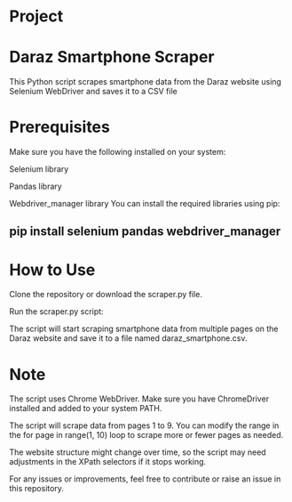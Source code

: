 
# Project
# Daraz Smartphone Scraper
This Python script scrapes smartphone data from the Daraz website using Selenium WebDriver and saves it to a CSV file
# Prerequisites
Make sure you have the following installed on your system:

Selenium library

Pandas library

Webdriver_manager library
You can install the required libraries using pip:

## pip install selenium pandas webdriver_manager
# How to Use
Clone the repository or download the scraper.py file.

Run the scraper.py script:

The script will start scraping smartphone data from multiple pages on the Daraz website and save it to a file named daraz_smartphone.csv.

# Note
The script uses Chrome WebDriver. Make sure you have ChromeDriver installed and added to your system PATH.

The script will scrape data from pages 1 to 9. You can modify the range in the for page in range(1, 10) loop to scrape more or fewer pages as needed.

The website structure might change over time, so the script may need adjustments in the XPath selectors if it stops working.

For any issues or improvements, feel free to contribute or raise an issue in this repository.
